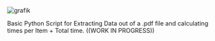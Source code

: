 ![grafik](https://github.com/user-attachments/assets/9bf2a64f-e8fc-49d4-a371-d028af1790c5)

Basic Python Script for Extracting Data out of a .pdf file and calculating times per Item + Total time. ((WORK IN PROGRESS))
